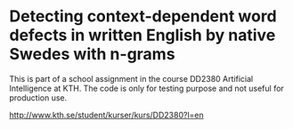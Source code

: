 Detecting context-dependent word defects in written English by native Swedes with n-grams
============

This is part of a school assignment in the course DD2380 Artificial Intelligence at KTH.
The code is only for testing purpose and not useful for production use.

http://www.kth.se/student/kurser/kurs/DD2380?l=en
